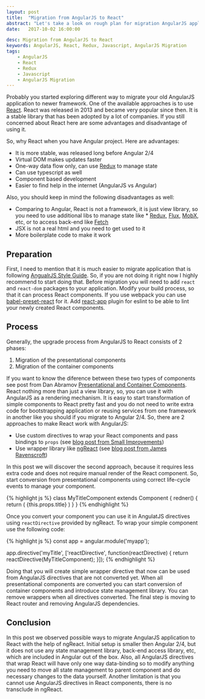 ```yaml
---
layout: post
title:  "Migration from AngularJS to React"
abstract: "Let's take a look on rough plan for migration AngularJS application to the React"
date:   2017-10-02 16:00:00

desc: Migration from AngularJS to React
keywords: AngularJS, React, Redux, Javascript, AngularJS Migration
tags:
    - AngularJS
    - React
    - Redux
    - Javascript
    - AngularJS Migration
---
```


Probably you started exploring different way to migrate your old AngularJS application to newer framework. One of the available approaches is to use [React][react]. React was released in 2013 and became very popular since then. It is a stable library that has been adopted by a lot of companies. If you still concerned about React here are some advantages and disadvantage of using it.

So, why React when you have Angular project. Here are advantages:
* It is more stable, was released long before Angular 2/4
* Virtual DOM makes updates faster
* One-way data flow only, can use [Redux][redux] to manage state
* Can use typescript as well
* Component based development
* Easier to find help in the internet (AngularJS vs Angular)

Also, you should keep in mind the following disadvantages as well:
* Comparing to Angular, React is not a framework, it is just view library, so you need to use additional libs to manage state like * [Redux][redux], [Flux][flux], [MobX][mobx], etc, or to access back-end like [Fetch][fetch]
* JSX is not a real html and you need to get used to it
* More boilerplate code to make it work

## Preparation

First, I need to mention that it is much easier to migrate application that is following [AngualrJS Style Guide][angular-js-styleguide]. So, if you are not doing it right now I highly recommend to start doing that. Before migration you will need to add `react` and `react-dom` packages to your application. Modify your build process, so that it can process React components. If you use webpack you can use [babel-preset-react][babel-preset-react] for it. Add [react-app][react-app] plugin for eslint to be able to lint your newly created React components.

## Process

Generally, the upgrade process from AngularJS to React consists of 2 phases:

1. Migration of the presentational components
2. Migration of the container components

If you want to know the diference between these two types of components see post from Dan Abramov [Presentational and Container Components][components-vs-containers]. React nothing more than just a view library, so, you can use it with AngularJS as a rendering mechanism. It is easy to start transformation of simple components to React pretty fast and you do not need to write extra code for bootstrapping application or reusing services from one framework in another like you should if you migrate to Angular 2/4. So, there are 2 approaches to make React work with AngularJS:
* Use custom directives to wrap your React components and pass bindings to `props` (see [blog post from Small Improvements][react-angularjs-1])
* Use wrapper library like [ngReact][ngreact] (see [blog post from James Ravenscroft][react-angularjs-2])

In this post we will discover the second approach, because it requires less extra code and does not require manual render of the React component. So, start conversion from presentational components using correct life-cycle events to manage your component.

{% highlight js %}
class MyTitleComponent extends Component {
    redner() {
        return (
            <label className="title">{this.props.title}</label>
        )
    }
}
{% endhighlight %}

Once you convert your component you can use it in AngulatJS directives using `reactDirective` provided by ngReact. To wrap your simple component use the following code:

{% highlight js %}
const app = angular.module('myapp');

app.directive('myTitle', ['reactDirective', function(reactDirective) {
    return reactDirective(MyTitleComponent);
}]);
{% endhighlight %}

Doing that you will create simple wrapper directive that now can be used from AngularJS directives that are not converted yet. When all presentational components are converted you can start conversion of container components and introduce state management library. You can remove wrappers when all directives converted. The final step is moving to React router and removing AngularJS dependencies.

## Conclusion

In this post we observed possible ways to migrate AngularJS application to React with the help of ngReact. Initial setup is smaller then Angular 2/4, but it does not use any state management library, back-end access library, etc, which are included in Angular out of the box. Also, all AngularJS directives that wrap React will have only one way data-binding so to modify anything you need to move all state management to parent component and do necessary changes to the data yourself. Another limitation is that you cannot use AngularJS directives in React components, there is no transclude in ngReact.

[react]:https://reactjs.org/
[redux]:http://redux.js.org/
[flux]:https://facebook.github.io/flux/
[mobx]:https://facebook.github.io/flux/
[fetch]:https://github.com/github/fetch
[react-angularjs-1]:https://tech.small-improvements.com/2017/01/25/how-to-migrate-an-angularjs-1-app-to-react/
[react-angularjs-2]:https://medium.com/@jrwebdev/migrating-an-angular-1-application-to-react-8891ec73d462
[ngreact]:https://github.com/ngReact/ngReact
[components-vs-containers]:https://medium.com/@dan_abramov/smart-and-dumb-components-7ca2f9a7c7d0
[angular-js-styleguide]:https://github.com/johnpapa/angular-styleguide/blob/master/a1/README.md
[babel-preset-react]:https://www.npmjs.com/package/babel-preset-react
[react-app]:https://www.npmjs.com/package/eslint-config-react-app